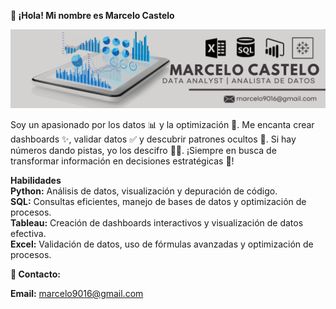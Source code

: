 **👋 ¡Hola! Mi nombre es Marcelo Castelo** 

![mi Banner](https://github.com/marcelo9016/marcelo9016/blob/main/marcelo.png)



Soy un apasionado por los datos 📊 y la optimización 🔧. Me encanta crear dashboards ✨, validar datos ✅ y descubrir patrones ocultos 🔎. Si hay números dando pistas, yo los descifro 🕵️‍♂️. ¡Siempre en busca de transformar información en decisiones estratégicas 🚀!

**Habilidades**  
**Python:** Análisis de datos, visualización y depuración de código.  
**SQL:** Consultas eficientes, manejo de bases de datos y optimización de procesos.  
**Tableau:** Creación de dashboards interactivos y visualización de datos efectiva.  
**Excel:** Validación de datos, uso de fórmulas avanzadas y optimización de procesos.  

**📩 Contacto:**

**Email:** marcelo9016@gmail.com

